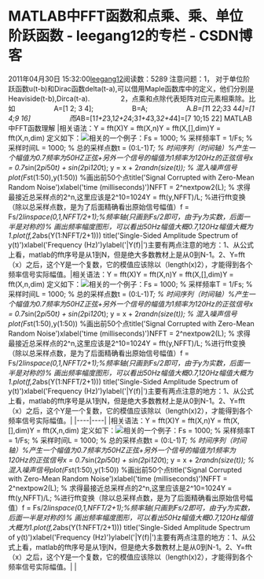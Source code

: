 # MATLAB中FFT函数和点乘、乘、单位阶跃函数 - leegang12的专栏 - CSDN博客
2011年04月30日 15:32:00[leegang12](https://me.csdn.net/leegang12)阅读数：5289
注意问题：1， 对于单位阶跃函数u(t-b)和Dirac函数delta(t-a),可以借用Maple函数库中的定义，他们分别是Heaviside(t-b),Dirca(t-a).
               2，点乘和点除代表矩阵对应元素相乘除。比如
                   A=[1 2; 3 4];
                   B=A;
                   A.*B=[1*1 2*2;3*3 4*4]=[1 4;9 16]
                   而A*B=[1*1+2*3,1*2+2*4;3*1+4*3,3*2+4*4]=[7 10;15 22]
MATLAB中FFT函数理解
[](http://hi.baidu.com/zhouguiyin1)
|相关语法：Y = fft(X)Y = fft(X,n)Y = fft(X,[],dim)Y = fft(X,n,dim) 定义如下：![](http://hiphotos.baidu.com/zhouguiyin1/pic/item/44a3e9075108aecdd43f7c91.jpg)相关的一个例子：Fs = 1000;                    % 采样频率T = 1/Fs;                     % 采样时间L = 1000;                     % 总的采样点数t = (0:L-1)*T;                % 时间序列（时间轴）%产生一个幅值为0.7频率为50HZ正弦+另外一个信号的幅值为1频率为120Hz的正弦信号x = 0.7*sin(2*pi*50*t) + sin(2*pi*120*t); y = x + 2*randn(size(t));     % 混入噪声信号plot(Fs*t(1:50),y(1:50))      %画出前50个点title('Signal Corrupted with Zero-Mean Random Noise')xlabel('time (milliseconds)')NFFT = 2^nextpow2(L); % 求得最接近总采样点的2^n,这里应该是2^10=1024Y = fft(y,NFFT)/L;    %进行fft变换（除以总采样点数，是为了后面精确看出原始信号幅值）f = Fs/2*linspace(0,1,NFFT/2+1);%频率轴(只画到Fs/2即可，由于y为实数，后面一半是对称的)% 画出频率幅度图形，可以看出50Hz幅值大概0.7,120Hz幅值大概为1.plot(f,2*abs(Y(1:NFFT/2+1))) title('Single-Sided Amplitude Spectrum of y(t)')xlabel('Frequency (Hz)')ylabel('|Y(f)|')主要有两点注意的地方：1、从公式上看，matlab的fft序号是从1到N，但是绝大多数教材上是从0到N-1。2、Y=fft（x）之后，这个Y是一个复数，它的模值应该除以（length(x)2），才能得到各个频率信号实际幅值。|相关语法：Y = fft(X)Y = fft(X,n)Y = fft(X,[],dim)Y = fft(X,n,dim) 定义如下：![](http://hiphotos.baidu.com/zhouguiyin1/pic/item/44a3e9075108aecdd43f7c91.jpg)相关的一个例子：Fs = 1000;                    % 采样频率T = 1/Fs;                     % 采样时间L = 1000;                     % 总的采样点数t = (0:L-1)*T;                % 时间序列（时间轴）%产生一个幅值为0.7频率为50HZ正弦+另外一个信号的幅值为1频率为120Hz的正弦信号x = 0.7*sin(2*pi*50*t) + sin(2*pi*120*t); y = x + 2*randn(size(t));     % 混入噪声信号plot(Fs*t(1:50),y(1:50))      %画出前50个点title('Signal Corrupted with Zero-Mean Random Noise')xlabel('time (milliseconds)')NFFT = 2^nextpow2(L); % 求得最接近总采样点的2^n,这里应该是2^10=1024Y = fft(y,NFFT)/L;    %进行fft变换（除以总采样点数，是为了后面精确看出原始信号幅值）f = Fs/2*linspace(0,1,NFFT/2+1);%频率轴(只画到Fs/2即可，由于y为实数，后面一半是对称的)% 画出频率幅度图形，可以看出50Hz幅值大概0.7,120Hz幅值大概为1.plot(f,2*abs(Y(1:NFFT/2+1))) title('Single-Sided Amplitude Spectrum of y(t)')xlabel('Frequency (Hz)')ylabel('|Y(f)|')主要有两点注意的地方：1、从公式上看，matlab的fft序号是从1到N，但是绝大多数教材上是从0到N-1。2、Y=fft（x）之后，这个Y是一个复数，它的模值应该除以（length(x)2），才能得到各个频率信号实际幅值。|
|----|----|
|相关语法：Y = fft(X)Y = fft(X,n)Y = fft(X,[],dim)Y = fft(X,n,dim) 定义如下：![](http://hiphotos.baidu.com/zhouguiyin1/pic/item/44a3e9075108aecdd43f7c91.jpg)相关的一个例子：Fs = 1000;                    % 采样频率T = 1/Fs;                     % 采样时间L = 1000;                     % 总的采样点数t = (0:L-1)*T;                % 时间序列（时间轴）%产生一个幅值为0.7频率为50HZ正弦+另外一个信号的幅值为1频率为120Hz的正弦信号x = 0.7*sin(2*pi*50*t) + sin(2*pi*120*t); y = x + 2*randn(size(t));     % 混入噪声信号plot(Fs*t(1:50),y(1:50))      %画出前50个点title('Signal Corrupted with Zero-Mean Random Noise')xlabel('time (milliseconds)')NFFT = 2^nextpow2(L); % 求得最接近总采样点的2^n,这里应该是2^10=1024Y = fft(y,NFFT)/L;    %进行fft变换（除以总采样点数，是为了后面精确看出原始信号幅值）f = Fs/2*linspace(0,1,NFFT/2+1);%频率轴(只画到Fs/2即可，由于y为实数，后面一半是对称的)% 画出频率幅度图形，可以看出50Hz幅值大概0.7,120Hz幅值大概为1.plot(f,2*abs(Y(1:NFFT/2+1))) title('Single-Sided Amplitude Spectrum of y(t)')xlabel('Frequency (Hz)')ylabel('|Y(f)|')主要有两点注意的地方：1、从公式上看，matlab的fft序号是从1到N，但是绝大多数教材上是从0到N-1。2、Y=fft（x）之后，这个Y是一个复数，它的模值应该除以（length(x)2），才能得到各个频率信号实际幅值。| |
